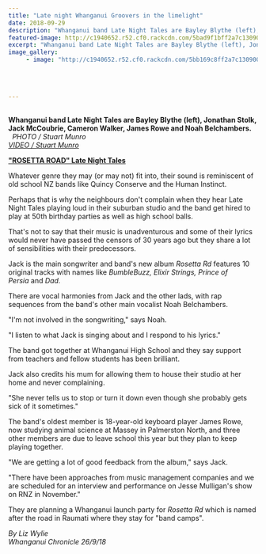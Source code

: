 ```yaml
---
title: "Late night Whanganui Groovers in the limelight"
date: 2018-09-29
description: "Whanganui band Late Night Tales are Bayley Blythe (left), Jonathan Stolk, Jack McCoubrie, Cameron Walker, James Rowe & Noah Belchambers..."
featured-image: http://c1940652.r52.cf0.rackcdn.com/5bad9f1bff2a7c1309000209/Jack-Mccoubrie-chron-25-sept-2018.jpg
excerpt: "Whanganui band Late Night Tales are Bayley Blythe (left), Jonathan Stolk, Jack McCoubrie, Cameron Walker, James Rowe & Noah Belchambers."
image_gallery:
     - image: "http://c1940652.r52.cf0.rackcdn.com/5bb169c8ff2a7c13090002d5/Rosetta-Road-Album.jpg"
    
    
    
    
---
```


<p><span><strong><br />Whanganui band Late Night Tales are Bayley Blythe (left), Jonathan Stolk, Jack McCoubrie, Cameron Walker, James Rowe and Noah Belchambers.</strong> <br />&nbsp; <em>PHOTO / Stuart Munro</em><br /></span><em><a href="https://www.nzherald.co.nz/wanganui-chronicle/news/article.cfm?c_id=1503426&amp;objectid=12130788">VIDEO / Stuart Munro</a></em></p>
<p><strong><a href="https://www.youtube.com/watch?v=GFsNKbXLsYs&amp;list=OLAK5uy_kkGYP7iIMxaNtWbO-UV5dGtbccNYcXeQw">"ROSETTA ROAD" Late Night Tales</a></strong></p>
<p class="element element-paragraph">Whatever genre they may (or may not) fit into, their sound is reminiscent of old school NZ bands like Quincy Conserve and the Human Instinct.</p>
<p class="element element-paragraph">Perhaps that is why the neighbours don't complain when they hear Late Night Tales playing loud in their suburban studio and the band get hired to play at 50th birthday parties as well as high school balls.</p>
<p class="element element-paragraph">That's not to say that their music is unadventurous and some of their lyrics would never have passed the censors of 30 years ago but they share a lot of sensibilities with their predecessors.</p>
<p class="element element-paragraph">Jack is the main songwriter and band's new album&nbsp;<em>Rosetta Rd</em>&nbsp;features 10 original tracks with names like&nbsp;<em>BumbleBuzz, Elixir Strings, Prince of Persia</em>&nbsp;and&nbsp;<em>Dad.</em></p>
<p class="element element-paragraph">There are vocal harmonies from Jack and the other lads, with rap sequences from the band's other main vocalist Noah Belchambers.</p>
<p class="element element-paragraph">"I'm not involved in the songwriting," says Noah.</p>
<p class="element element-paragraph">"I listen to what Jack is singing about and I respond to his lyrics."</p>
<p class="element element-paragraph">The band got together at Whanganui High School and they say support from teachers and fellow students has been brilliant.</p>
<p class="element element-paragraph">Jack also credits his mum for allowing them to house their studio at her home and never complaining.</p>
<p class="element element-paragraph">"She never tells us to stop or turn it down even though she probably gets sick of it sometimes."</p>
<p class="element element-paragraph">The band's oldest member is 18-year-old keyboard player James Rowe, now studying animal science at Massey in Palmerston North, and three other members are due to leave school this year but they plan to keep playing together.</p>
<p class="element element-paragraph">"We are getting a lot of good feedback from the album," says Jack.</p>
<p class="element element-paragraph">"There have been approaches from music management companies and we are scheduled for an interview and performance on Jesse Mulligan's show on RNZ in November."</p>
<p class="element element-paragraph">They are planning a Whanganui launch party for&nbsp;<em>Rosetta Rd</em>&nbsp;which is named after the road in Raumati where they stay for "band camps".</p>
<p class="element element-paragraph"><em>By Liz Wylie</em><br /><em>Whanganui Chronicle 26/9/18</em></p>

